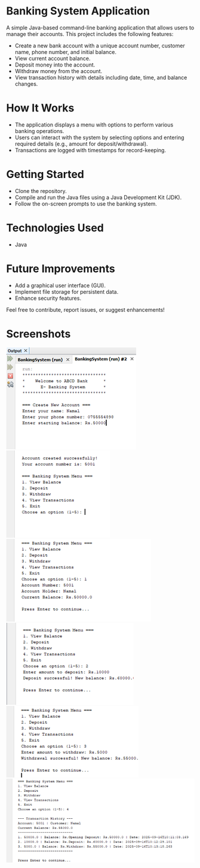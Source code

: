 # Banking System Application
A simple Java-based command-line banking application that allows users to manage their accounts. This project includes the following features: 

* Create a new bank account with a unique account number, customer name, phone number, and initial balance. 
* View current account balance.
* Deposit money into the account.
* Withdraw money from the account.
* View transaction history with details including date, time, and balance changes.

# How It Works

* The application displays a menu with options to perform various banking operations.
* Users can interact with the system by selecting options and entering required details (e.g., amount for deposit/withdrawal).
* Transactions are logged with timestamps for record-keeping.

# Getting Started

* Clone the repository.
* Compile and run the Java files using a Java Development Kit (JDK).
* Follow the on-screen prompts to use the banking system.

# Technologies Used

* Java

# Future Improvements

* Add a graphical user interface (GUI).
* Implement file storage for persistent data.
* Enhance security features.

Feel free to contribute, report issues, or suggest enhancements!

# Screenshots

![image alt](https://github.com/Supun-Namal/Banking-System-Application/blob/7a7967c9da436c22352ed4c7b1ef1f18cbb21a01/Screenshots/01.PNG) <br>
![image alt](https://github.com/Supun-Namal/Banking-System-Application/blob/7a7967c9da436c22352ed4c7b1ef1f18cbb21a01/Screenshots/02.PNG)<br>
![image alt](https://github.com/Supun-Namal/Banking-System-Application/blob/7a7967c9da436c22352ed4c7b1ef1f18cbb21a01/Screenshots/03.PNG)<br>
![image alt](https://github.com/Supun-Namal/Banking-System-Application/blob/7a7967c9da436c22352ed4c7b1ef1f18cbb21a01/Screenshots/04.PNG)<br>
![image alt](https://github.com/Supun-Namal/Banking-System-Application/blob/7a7967c9da436c22352ed4c7b1ef1f18cbb21a01/Screenshots/05.PNG)<br>
![image alt](https://github.com/Supun-Namal/Banking-System-Application/blob/7a7967c9da436c22352ed4c7b1ef1f18cbb21a01/Screenshots/06.PNG)<br>
